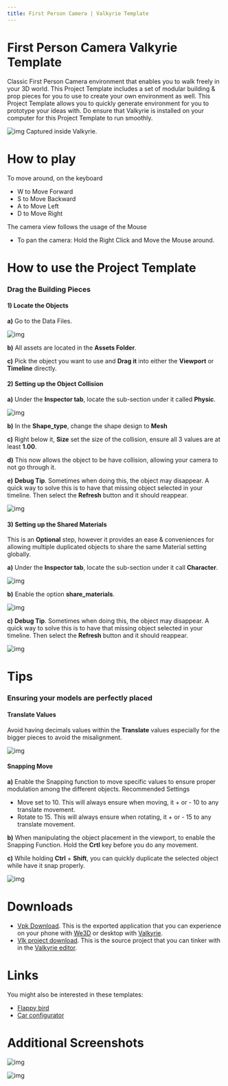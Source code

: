 ```yaml
---
title: First Person Camera | Valkyrie Template
---
```


# First Person Camera Valkyrie Template

Classic First Person Camera environment that enables you to walk freely in your 3D world. This Project Template includes a set of modular building & prop pieces for you to use to create your own environment as well.
This Project Template allows you to quickly generate environment for you to prototype your ideas with.
Do ensure that Valkyrie is installed on your computer for this Project Template to run smoothly.

![img](https://cdn2.talansoft.com/ftp/img/first_person_camera/01_ingame_03.png)
Captured inside Valkyrie.

# How to play

To move around, on the keyboard
- W to Move Forward
- S to Move Backward
- A to Move Left
- D to Move Right

The camera view follows the usage of the Mouse
- To pan the camera: Hold the Right Click and Move the Mouse around.


# How to use the Project Template

### Drag the Building Pieces

#### 1) Locate the Objects
**a)** Go to the Data Files.

![img](https://cdn2.talansoft.com/ftp/img/first_person_camera/02_datalogo.PNG)

**b)** All assets are located in the **Assets Folder**.

**c)** Pick the object you want to use and **Drag it** into either the **Viewport** or **Timeline** directly.


#### 2) Setting up the Object Collision
**a)** Under the **Inspector tab**, locate the sub-section under it called **Physic**.

![img](https://cdn2.talansoft.com/ftp/img/first_person_camera/03_physic_tab.PNG)

**b)** In the **Shape_type**, change the shape design to **Mesh**

**c)** Right below it, **Size** set the size of the collision, ensure all 3 values are at least **1.00**.

**d)** This now allows the object to be have collision, allowing your camera to not go through it.

**e)** **Debug Tip**. Sometimes when doing this, the object may disappear. A quick way to solve this is to have that missing object selected in your timeline. Then select the **Refresh** button and it should reappear.

![img](https://cdn2.talansoft.com/ftp/img/first_person_camera/04_refresh.PNG)

#### 3) Setting up the Shared Materials
This is an **Optional** step, however it provides an ease & conveniences for allowing multiple duplicated objects to share the same Material setting globally.

**a)** Under the **Inspector tab**, locate the sub-section under it call **Character**.

![img](https://cdn2.talansoft.com/ftp/img/first_person_camera/05_character_tab.PNG)

**b)** Enable the option **share_materials**.

![img](https://cdn2.talansoft.com/ftp/img/first_person_camera/06_shared_material.PNG)

**c)** **Debug Tip**. Sometimes when doing this, the object may disappear. A quick way to solve this is to have that missing object selected in your timeline. Then select the **Refresh** button and it should reappear.

![img](https://cdn2.talansoft.com/ftp/img/first_person_camera/04_refresh.PNG)

# Tips

### Ensuring your models are perfectly placed

#### Translate Values
Avoid having decimals values within the **Translate** values especially for the bigger pieces to avoid the misalignment.

![img](https://cdn2.talansoft.com/ftp/img/first_person_camera/07_transform.PNG)

#### Snapping Move
**a)** Enable the Snapping function to move specific values to ensure proper modulation among the different objects.
Recommended Settings
*  Move set to 10. This will always ensure when moving, it + or - 10 to any translate movement.
*  Rotate to 15. This will always ensure when rotating, it + or - 15 to any translate movement.

**b)** When manipulating the object placement in the viewport, to enable the Snapping Function. Hold the **Crtl** key before you do any movement.

**c)** While holding **Ctrl** + **Shift**, you can quickly duplicate the selected object while have it snap properly.

![img](https://cdn2.talansoft.com/ftp/img/first_person_camera/08_snapmenu.PNG)

# Downloads

- [Vpk Download](https://cdn2.talansoft.com/ftp/samples/FirstPersonCamera-Sample-V03.vpk). This is the exported application that you can experience on your phone with [We3D](/vlk/downloads#we3d) or desktop with [Valkyrie](/vlk/downloads#vlk).
- [Vlk project download](https://cdn2.talansoft.com/ftp/samples/FirstPersonCamera-Sample-V03.zip). This is the source project that you can tinker with in the [Valkyrie editor](/vlk/downloads#vlk).

# Links

You might also be interested in these templates:
- [Flappy bird](./flappy-bird)
- [Car configurator](./Car-Configurator)

# Additional Screenshots
![img](https://cdn2.talansoft.com/ftp/img/first_person_camera/09_ingame_01.png)

![img](https://cdn2.talansoft.com/ftp/img/first_person_camera/10_ingame02_01.png)
